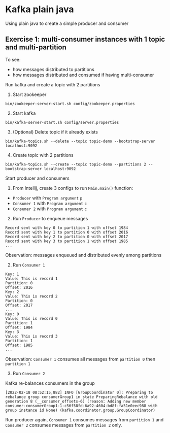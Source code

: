 # Kafka plain java

Using plain java to create a simple producer and consumer

## Exercise 1: multi-consumer instances with 1 topic and multi-partition

To see:
- how messages distributed to partitions
- how messages distributed and consumed if having multi-consumer

Run kafka and create a topic with 2 partitions

1. Start zookeeper
```shell
bin/zookeeper-server-start.sh config/zookeeper.properties
```

2. Start kafka
```shell
bin/kafka-server-start.sh config/server.properties
```

3. (Optional) Delete topic if it already exists
```shell
bin/kafka-topics.sh --delete --topic topic-demo --bootstrap-server localhost:9092
```

4. Create topic with 2 partitions
```shell
bin/kafka-topics.sh --create --topic topic-demo --partitions 2 --bootstrap-server localhost:9092
```

Start producer and consumers

1. From Intellij, create 3 configs to run `Main.main()` function:
- `Producer` with `Program argument` `p`
- `Consumer 1` with `Program argument` `c`
- `Consumer 2` with `Program argument` `c`

2. Run `Producer` to enqueue messages
```
Record sent with key 0 to partition 1 with offset 1984
Record sent with key 1 to partition 0 with offset 2016
Record sent with key 2 to partition 0 with offset 2017
Record sent with key 3 to partition 1 with offset 1985
...
```

Observation: messages enqueued and distributed evenly among partitions

2. Run `Consumer 1`
```
Key: 1
Value: This is record 1
Partition: 0
Offset: 2016
Key: 2
Value: This is record 2
Partition: 0
Offset: 2017
...
Key: 0
Value: This is record 0
Partition: 1
Offset: 1984
Key: 3
Value: This is record 3
Partition: 1
Offset: 1985
...
```

Observation: `Consumer 1` consumes all messages from `partition 0` then `partition 1`

3. Run `Consumer 2`

Kafka re-balances consumers in the group
```
[2022-02-18 08:52:15,882] INFO [GroupCoordinator 0]: Preparing to rebalance group consumerGroup1 in state PreparingRebalance with old generation 8 (__consumer_offsets-6) (reason: Adding new member consumer-consumerGroup1-1-c56f58fd-6a92-4604-bd8f-fa51e0eec988 with group instance id None) (kafka.coordinator.group.GroupCoordinator)
```

Run producer again, `Consumer 1` consumes messages from `partition 1` and `Consumer 2` consumes messages from `partition 2` only.
